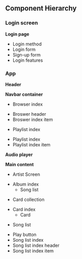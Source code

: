 ## Component Hierarchy

### Login screen
**Login page**
 - Login method
 - Login form
 - Sign-up form
 - Login features

### App
**Header**

**Navbar container**
 - Browser index
  * Broswer header
  * Broswer index item
 - Playlist index
  * Playlist index
  * Playlist index item

**Audio player**

**Main content**
 - Artist Screen
  * Album index
    + Song list
 - Card collection
  * Card index
    + Card
 - Song list
  * Play button
  * Song list index
  * Song list index header
  * Song list index item
